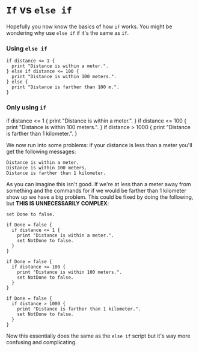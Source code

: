# `If` vs `else if`

Hopefully you now know the basics of how `if` works. You might be wondering why use `else if` if it's the same as `if`.

### Using `else if`

```
if distance <= 1 {
  print "Distance is within a meter.".
} else if distance <= 100 {
  print "Distance is within 100 meters.".
} else {
  print "Distance is farther than 100 m.".
}
```

### Only using `if`

if distance <= 1 {
  print "Distance is within a meter.".
}
if distance <= 100 {
  print "Distance is within 100 meters.".
}
if distance > 1000 {
  print "Distance is farther than 1 kilometer.".
}

We now run into some problems: if your distance is less than a meter you'll get the following messages:
```
Distance is within a meter.
Distance is within 100 meters.
Distance is farther than 1 kilometer.
```

As you can imagine this isn't good. If we're at less than a meter away from something and the commands for if we would be farther
than 1 kilometer show up we have a big problem. This could be fixed by doing the following, but **THIS IS UNNECESSARILY COMPLEX**:

```
set Done to false.

if Done = false {
  if distance <= 1 {
    print "Distance is within a meter.".
    set NotDone to false.
  }
}

if Done = false {
  if distance <= 100 {
    print "Distance is within 100 meters.".
    set NotDone to false.
  }
}

if Done = false {
  if distance > 1000 {
    print "Distance is farther than 1 kilometer.".
    set NotDone to false.
  }
}
```

Now this essentially does the same as the `else if` script but it's way more confusing and complicating.
